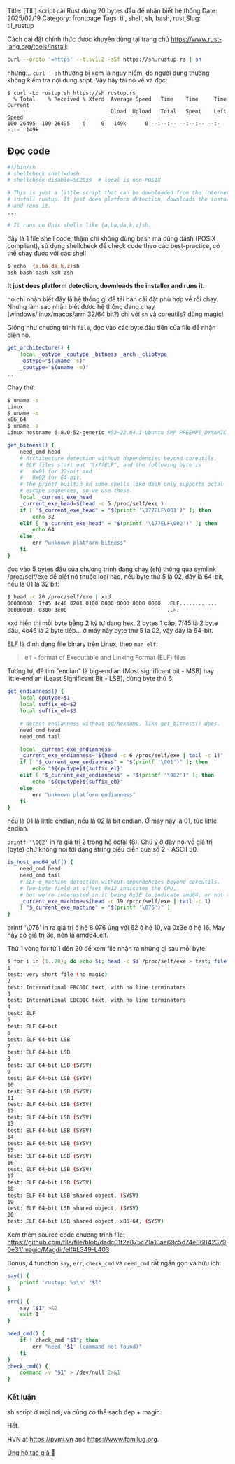 Title: [TIL] script cài Rust dùng 20 bytes đầu để nhận biết hệ thống
Date: 2025/02/19
Category: frontpage
Tags: til, shell, sh, bash, rust
Slug: til_rustup

Cách cài đặt chính thức đươc khuyên dùng tại trang chủ <https://www.rust-lang.org/tools/install>:

```sh
curl --proto '=https' --tlsv1.2 -sSf https://sh.rustup.rs | sh
```

nhưng... `curl | sh` thường bị xem là nguy hiểm, do người dùng thường không kiểm tra nội dung sript.
Vậy hãy tải nó về và đọc:

```
$ curl -Lo rustup.sh https://sh.rustup.rs
  % Total    % Received % Xferd  Average Speed   Time    Time     Time  Current
                                 Dload  Upload   Total   Spent    Left  Speed
100 26495  100 26495    0     0   149k      0 --:--:-- --:--:-- --:--:--  149k
```

## Đọc code


```sh
#!/bin/sh
# shellcheck shell=dash
# shellcheck disable=SC2039  # local is non-POSIX

# This is just a little script that can be downloaded from the internet to
# install rustup. It just does platform detection, downloads the installer
# and runs it.
...

# It runs on Unix shells like {a,ba,da,k,z}sh.
```

đây là 1 file shell code, thậm chí không dùng bash mà dùng dash (POSIX compliant), sử dụng shellcheck để check code theo các best-practice, có thể chạy được với các shell

```sh
$ echo  {a,ba,da,k,z}sh
ash bash dash ksh zsh
```

**It just does platform detection, downloads the installer and runs it.**

nó chỉ nhận biết đây là hệ thống gì để tải bàn cải đặt phù hợp về rồi chạy.
Nhưng làm sao nhận biết được hệ thống đang chạy (windows/linux/macos/arm 32/64 bit?) chỉ với `sh` và coreutils? dùng magic!

Giống như chương trình `file`, đọc vào các byte đầu tiên của file để nhận diện nó.

```sh
get_architecture() {
    local _ostype _cputype _bitness _arch _clibtype
    _ostype="$(uname -s)"
    _cputype="$(uname -m)"
...
```
Chạy thử:
```sh
$ uname -s
Linux
$ uname -m
x86_64
$ uname -a
Linux hostname 6.8.0-52-generic #53~22.04.1-Ubuntu SMP PREEMPT_DYNAMIC Wed Jan 15 19:18:46 UTC 2 x86_64 x86_64 x86_64 GNU/Linux
```

```sh
get_bitness() {
    need_cmd head
    # Architecture detection without dependencies beyond coreutils.
    # ELF files start out "\x7fELF", and the following byte is
    #   0x01 for 32-bit and
    #   0x02 for 64-bit.
    # The printf builtin on some shells like dash only supports octal
    # escape sequences, so we use those.
    local _current_exe_head
    _current_exe_head=$(head -c 5 /proc/self/exe )
    if [ "$_current_exe_head" = "$(printf '\177ELF\001')" ]; then
        echo 32
    elif [ "$_current_exe_head" = "$(printf '\177ELF\002')" ]; then
        echo 64
    else
        err "unknown platform bitness"
    fi
}
```

đọc vào 5 bytes đầu của chương trình đang chạy (sh) thông qua symlink /proc/self/exe để biết nó thuộc loại nào, nếu byte thứ 5 là 02, đây là 64-bit, nếu là 01 là 32 bit:


```sh
$ head -c 20 /proc/self/exe | xxd
00000000: 7f45 4c46 0201 0100 0000 0000 0000 0000  .ELF............
00000010: 0300 3e00                                ..>.
```
xxd hiển thị mỗi byte bằng 2 ký tự dạng hex, 2 bytes 1 cặp, 7f45 là 2 byte đầu, 4c46 là 2 byte tiếp...
ở máy này byte thứ 5 là 02, vậy đây là 64-bit.

ELF là định dạng file binary trên Linux, theo `man elf`:

> elf - format of Executable and Linking Format (ELF) files

Tương tự, để tìm "endian" là big-endian (Most significant bit - MSB) hay little-endian (Least Significant Bit - LSB), dùng byte thứ 6:
```sh
get_endianness() {
    local cputype=$1
    local suffix_eb=$2
    local suffix_el=$3

    # detect endianness without od/hexdump, like get_bitness() does.
    need_cmd head
    need_cmd tail

    local _current_exe_endianness
    _current_exe_endianness="$(head -c 6 /proc/self/exe | tail -c 1)"
    if [ "$_current_exe_endianness" = "$(printf '\001')" ]; then
        echo "${cputype}${suffix_el}"
    elif [ "$_current_exe_endianness" = "$(printf '\002')" ]; then
        echo "${cputype}${suffix_eb}"
    else
        err "unknown platform endianness"
    fi
}
```
nếu là 01 là little endian, nếu là 02 là bit endian. Ở máy này là 01, tức little endian.

`printf '\002'` in ra giá trị 2 trong hệ octal (8). Chú ý ở đây nói về giá trị (byte) chứ không nói tới dạng string biểu diễn của số 2 - ASCII 50.

```sh
is_host_amd64_elf() {
    need_cmd head
    need_cmd tail
    # ELF e_machine detection without dependencies beyond coreutils.
    # Two-byte field at offset 0x12 indicates the CPU,
    # but we're interested in it being 0x3E to indicate amd64, or not that.  local _current_exe_machine
    _current_exe_machine=$(head -c 19 /proc/self/exe | tail -c 1)
    [ "$_current_exe_machine" = "$(printf '\076')" ]
}
```
printf '\076' in ra giá trị ở hệ 8 076 ứng với 62 ở hệ 10, và 0x3e ở hệ 16. Máy này có giá trị 3e, nên là amd64_elf.

Thử 1 vòng for từ 1 đến 20 để xem file nhận ra những gì sau mỗi byte:

```sh
$ for i in {1..20}; do echo $i; head -c $i /proc/self/exe > test; file test;  done
1
test: very short file (no magic)
2
test: International EBCDIC text, with no line terminators
3
test: International EBCDIC text, with no line terminators
4
test: ELF
5
test: ELF 64-bit
6
test: ELF 64-bit LSB
7
test: ELF 64-bit LSB
8
test: ELF 64-bit LSB (SYSV)
9
test: ELF 64-bit LSB (SYSV)
10
test: ELF 64-bit LSB (SYSV)
11
test: ELF 64-bit LSB (SYSV)
12
test: ELF 64-bit LSB (SYSV)
13
test: ELF 64-bit LSB (SYSV)
14
test: ELF 64-bit LSB (SYSV)
15
test: ELF 64-bit LSB (SYSV)
16
test: ELF 64-bit LSB (SYSV)
17
test: ELF 64-bit LSB (SYSV)
18
test: ELF 64-bit LSB shared object, (SYSV)
19
test: ELF 64-bit LSB shared object, (SYSV)
20
test: ELF 64-bit LSB shared object, x86-64, (SYSV)
```

Xem thêm source code chương trình file: <https://github.com/file/file/blob/dadc01f2a875c21a10ae69c5d74e868423790e31/magic/Magdir/elf#L349-L403>

Bonus, 4 function `say`, `err`, `check_cmd` và `need_cmd` rất ngắn gọn và hữu ích:

```sh
say() {
    printf 'rustup: %s\n' "$1"
}

err() {
    say "$1" >&2
    exit 1
}

need_cmd() {
    if ! check_cmd "$1"; then
        err "need '$1' (command not found)"
    fi
}
check_cmd() {
    command -v "$1" > /dev/null 2>&1
}
```
### Kết luận
sh script ở mọi nơi, và cũng có thể sạch đẹp + magic.

Hết.

HVN at <https://pymi.vn> and <https://www.familug.org>.

[Ủng hộ tác giả 🍺](https://www.familug.org/p/ung-ho.html)
